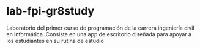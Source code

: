 # lab-fpi-gr8study
Laboratorio del primer curso de programación de la carrera ingeniería civil en informática. Consiste en una app de escritorio diseñada para apoyar a los estudiantes en su rutina de estudio
